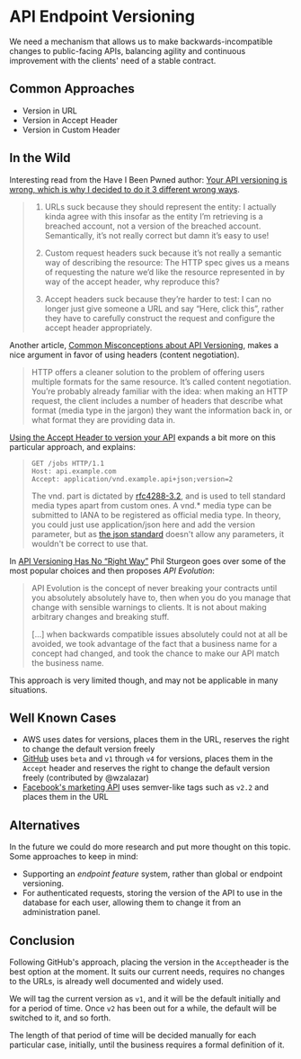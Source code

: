# API Endpoint Versioning

We need a mechanism that allows us to make backwards-incompatible changes to public-facing APIs, balancing agility and continuous improvement with the clients' need of a stable contract.

## Common Approaches

- Version in URL
- Version in Accept Header
- Version in Custom Header

## In the Wild

Interesting read from the Have I Been Pwned author: [Your API versioning is wrong, which is why I decided to do it 3 different wrong ways](https://www.troyhunt.com/your-api-versioning-is-wrong-which-is).

> 1. URLs suck because they should represent the entity: I actually kinda agree with this insofar as the entity I’m retrieving is a breached account, not a version of the breached account. Semantically, it’s not really correct but damn it’s easy to use!
>
> 1. Custom request headers suck because it’s not really a semantic way of describing the resource: The HTTP spec gives us a means of requesting the nature we’d like the resource represented in by way of the accept header, why reproduce this?
> 
> 1. Accept headers suck because they’re harder to test: I can no longer just give someone a URL and say “Here, click this”, rather they have to carefully construct the request and configure the accept header appropriately.

Another article, [Common Misconceptions about API Versioning](https://apigee.com/about/blog/developer/common-misconceptions-about-api-versioning), makes a nice argument in favor of using headers (content negotiation).

> HTTP offers a cleaner solution to the problem of offering users multiple formats for the same resource. It’s called content negotiation. You’re probably already familiar with the idea: when making an HTTP request, the client includes a number of headers that describe what format (media type in the jargon) they want the information back in, or what format they are providing data in.

[Using the Accept Header to version your API](http://labs.qandidate.com/blog/2014/10/16/using-the-accept-header-to-version-your-api/) expands a bit more on this particular approach, and explains:
> ```
> GET /jobs HTTP/1.1
> Host: api.example.com
> Accept: application/vnd.example.api+json;version=2
> ```
> 
> The vnd. part is dictated by [rfc4288-3.2](https://tools.ietf.org/html/rfc4288#section-3.2), and is used to tell standard media types apart from custom ones. A vnd.* media type can be submitted to IANA to be registered as official media type. In theory, you could just use application/json here and add the version parameter, but as [the json standard](https://tools.ietf.org/html/rfc4627#section-6) doesn't allow any parameters, it wouldn't be correct to use that.

In [API Versioning Has No “Right Way”](https://blog.apisyouwonthate.com/api-versioning-has-no-right-way-f3c75457c0b7) 
Phil Sturgeon goes over some of the most popular choices and then proposes _API Evolution_:

> API Evolution is the concept of never breaking your contracts until you absolutely absolutely have to, then when you do you manage that change with sensible warnings to clients. It is not about making arbitrary changes and breaking stuff.
>
> [...] when backwards compatible issues absolutely could not at all be avoided, we took advantage of the fact that a business name for a concept had changed, and took the chance to make our API match the business name.

This approach is very limited though, and may not be applicable in many situations.

## Well Known Cases

- AWS uses dates for versions, places them in the URL, reserves the right to change the default version freely
- [GitHub](https://developer.github.com/v3/media/#request-specific-version) uses `beta` and `v1` through `v4` for versions, places them in the `Accept` header and reserves the right to change the default version freely (contributed by @wzalazar) 
- [Facebook's marketing API](https://developers.facebook.com/docs/marketing-api/versions/) uses semver-like tags such as `v2.2` and places them in the URL

## Alternatives

In the future we could do more research and put more thought on this topic. Some approaches to keep in mind:

- Supporting an _endpoint feature_ system, rather than global or endpoint versioning.
- For authenticated requests, storing the version of the API to use in the database for each user, allowing them to change it from an administration panel. 

## Conclusion

Following GitHub's approach, placing the version in the `Accept`header is the best option at the moment. It suits our current needs, requires no changes to the URLs, is already well documented and widely used.

We will tag the current version as `v1`, and it will be the default initially and for a period of time. Once `v2` has been out for a while, the default will be switched to it, and so forth.

The length of that period of time will be decided manually for each particular case, initially, until the business requires a formal definition of it. 

